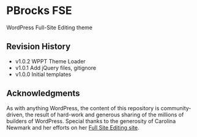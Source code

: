 # PBrocks FSE

WordPress Full-Site Editing theme

## Revision History

 - v1.0.2 WPPT Theme Loader
 - v1.0.1 Add jQuery files, gitignore
 - v1.0.0 Initial templates

## Acknowledgments

As with anything WordPress, the content of this repository is community-driven, the result of hard-work and generous sharing of the millions of builders of WordPress. Special thanks to the generosity of Carolina Newmark and her efforts on her  [Full Site Editing site](https://fullsiteediting.com/).
